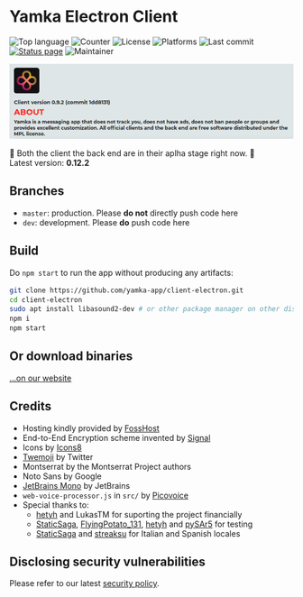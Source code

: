 # Yamka Electron Client

![Top language](https://img.shields.io/github/languages/top/yamka-app/client-electron)
![Counter](https://img.shields.io/github/search/yamka-app/client-electron/goto%20)
![License](https://img.shields.io/github/license/yamka-app/client-electron)
![Platforms](https://img.shields.io/badge/platform-win64%20%7C%20linux64-blueviolet)
![Last commit](https://img.shields.io/github/last-commit/yamka-app/client-electron)
[![Status page](https://img.shields.io/badge/status%20page-click-brightgreen)](https://stats.uptimerobot.com/KEwr3uqnEB)
![Maintainer](https://img.shields.io/badge/maintainer-portasynthinca3-ff69b4)

![](promo.png)

:construction: Both the client the back end are in their aplha stage right now. :construction:\
Latest version: **0.12.2**

## Branches
  - `master`: production. Please **do not** directly push code here
  - `dev`: development. Please **do** push code here

## Build
Do `npm start` to run the app without producing any artifacts:
```sh
git clone https://github.com/yamka-app/client-electron.git
cd client-electron
sudo apt install libasound2-dev # or other package manager on other distros
npm i
npm start
```

## Or download binaries
[...on our website](https://yamka.app/download)

## Credits
  - Hosting kindly provided by [FossHost](https://fosshost.org)
  - End-to-End Encryption scheme invented by [Signal](https://www.signal.org/docs)
  - Icons by [Icons8](https://icons8.com)
  - [Twemoji](https://twemoji.twitter.com) by Twitter
  - Montserrat by the Montserrat Project authors
  - Noto Sans by Google
  - [JetBrains Mono](https://www.jetbrains.com/lp/mono) by JetBrains
  - `web-voice-processor.js` in `src/` by [Picovoice](https://picovoice.ai)
  - Special thanks to:
    - [hetyh](https://github.com/hetyh) and LukasTM for suporting the project financially
    - [StaticSaga](https://github.com/StaticSaga), [FlyingPotato_131](https://github.com/FlyingPotato-131), [hetyh](https://github.com/hetyh) and [pySAr5](https://github.com/NOTNOTsergey) for testing
    - [StaticSaga](https://github.com/StaticSaga) and [streaksu](https://github.com/streaksu) for Italian and Spanish locales

## Disclosing security vulnerabilities
Please refer to our latest [security policy](https://github.com/yamka-app/legal/blob/master/SECURITY.md).